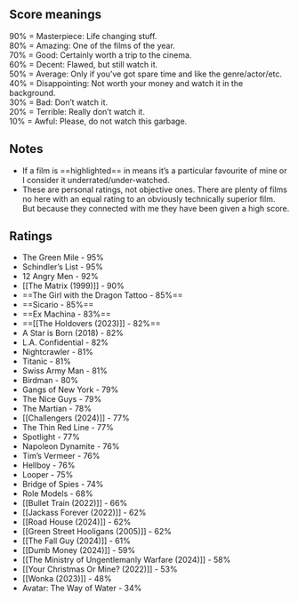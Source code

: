 ## Score meanings

90% = Masterpiece: Life changing stuff.  
80% = Amazing: One of the films of the year.  
70% = Good: Certainly worth a trip to the cinema.  
60% = Decent: Flawed, but still watch it.  
50% = Average: Only if you’ve got spare time and like the genre/actor/etc.  
40% = Disappointing: Not worth your money and watch it in the background.  
30% = Bad: Don’t watch it.  
20% = Terrible: Really don’t watch it.  
10% = Awful: Please, do not watch this garbage.

## Notes
- If a film is ==highlighted== in means it’s a particular favourite of mine or I consider it underrated/under-watched.
- These are personal ratings, not objective ones. There are plenty of films no here with an equal rating to an obviously technically superior film. But because they connected with me they have been given a high score.

## Ratings

- The Green Mile - 95%
- Schindler’s List - 95%
- 12 Angry Men - 92%
- [[The Matrix (1999)]] - 90%
- ==The Girl with the Dragon Tattoo - 85%==
- ==Sicario - 85%==
- ==Ex Machina - 83%==
- ==[[The Holdovers (2023)]] - 82%==
- A Star is Born (2018) - 82%
- L.A. Confidential - 82%
- Nightcrawler - 81%
- Titanic - 81%
- Swiss Army Man - 81%
- Birdman - 80%
- Gangs of New York - 79%
- The Nice Guys - 79%
- The Martian - 78%
- [[Challengers (2024)]] - 77%
- The Thin Red Line - 77%
- Spotlight - 77%
- Napoleon Dynamite - 76%
- Tim’s Vermeer - 76%
- Hellboy - 76%
- Looper - 75%
- Bridge of Spies - 74%
- Role Models - 68%
- [[Bullet Train (2022)]] - 66%
- [[Jackass Forever (2022)]] - 62%
- [[Road House (2024)]] - 62%
- [[Green Street Hooligans (2005)]] - 62%
- [[The Fall Guy (2024)]] - 61%
- [[Dumb Money (2024)]] - 59%
- [[The Ministry of Ungentlemanly Warfare (2024)]] - 58%
- [[Your Christmas Or Mine? (2022)]] - 53%
- [[Wonka (2023)]] - 48%
- Avatar: The Way of Water - 34%